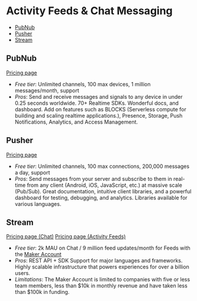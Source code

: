 # Activity Feeds & Chat Messaging

<!-- TOC depthFrom:2 -->

- [PubNub](#pubnub)
- [Pusher](#pusher)
- [Stream](#stream)

<!-- /TOC -->

## PubNub

[Pricing page](https://www.pubnub.com/pricing/)

* *Free tier*: Unlimited channels, 100 max devices, 1 million messages/month, support
* *Pros*: Send and receive messages and signals to any device in under 0.25 seconds worldwide. 70+ Realtime SDKs. Wonderful docs, and dashboard. Add on features such as BLOCKS (Serverless compute for building and scaling realtime applications.), Presence, Storage, Push Notifications, Analytics, and Access Management.

## Pusher

[Pricing page](https://pusher.com/channels/pricing)

* *Free tier*: Unlimited channels, 100 max connections, 200,000 messages a day, support
* *Pros*: Send messages from your server and subscribe to them in real-time from any client (Android, iOS, JavaScript, etc.) at massive scale (Pub/Sub). Great documentation, intuitive client libraries, and a powerful dashboard for testing, debugging, and analytics. Libraries available for various languages.

## Stream

[Pricing page (Chat)](https://getstream.io/chat/pricing/)
[Pricing page (Activity Feeds)](https://getstream.io/activity-feeds/pricing/)


* *Free tier*: 2k MAU on Chat / 9 million feed updates/month for Feeds with the [Maker Account](https://getstream.io/maker-account/)
* *Pros*: REST API + SDK Support for major languages and frameworks. Highly scalable infrastructure that powers experiences for over a billion users.
* *Limitations*: The Maker Account is limited to companies with five or less team members, less than $10k in monthly revenue and have taken less than $100k in funding.
